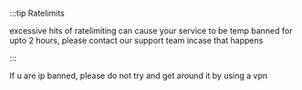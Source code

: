:::tip Ratelimits

excessive hits of ratelimiting can cause your service to be temp banned for upto 2 hours, please contact our support team incase that happens

:::


If u are ip banned, please do not try and get around it by using a vpn

